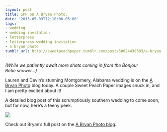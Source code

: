 ```yaml
---
layout: post
title: SPP on A Bryan Photo.
date: '2013-05-09T12:10:00-05:00'
tags:
- wedding
- wedding invitation
- letterpress
- letterpress wedding invitation
- a bryan photo
tumblr_url: http://sweetpeachpaper.tumblr.com/post/50024438583/a-bryan-photo
---
```

*(While we patiently await more shots coming in from the Bonjour Bébé shower...)*

Lauren and Devin’s stunning Montgomery, Alabama wedding is on the [A Bryan Photo](http://www.abryanphoto.com/) blog today. A couple Sweet Peach Paper images snuck in, and I am pretty excited about it!

A detailed blog post of this scrumptiously southern wedding to come soon, but for now, here’s a teeny peek. 

![](http://media.tumblr.com/79ec4eb6ee808be6b930d5ee1868312b/tumblr_inline_mmjeq7tCwm1qz4rgp.jpg)

Check out Bryan’s full post on the [A Bryan Photo blog](http://www.abryanphoto.com/blog/2013/05/lauren-devin-montgomery/).
